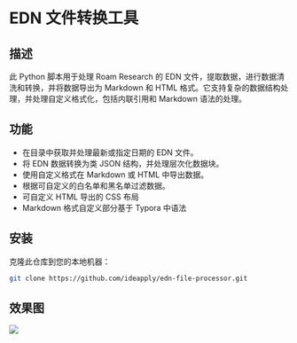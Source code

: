 # EDN 文件转换工具

## 描述
此 Python 脚本用于处理 Roam Research 的 EDN 文件，提取数据，进行数据清洗和转换，并将数据导出为 Markdown 和 HTML 格式。它支持复杂的数据结构处理，并处理自定义格式化，包括内联引用和 Markdown 语法的处理。

## 功能
- 在目录中获取并处理最新或指定日期的 EDN 文件。
- 将 EDN 数据转换为类 JSON 结构，并处理层次化数据块。
- 使用自定义格式在 Markdown 或 HTML 中导出数据。
- 根据可自定义的白名单和黑名单过滤数据。
- 可自定义 HTML 导出的 CSS 布局
- Markdown 格式自定义部分基于 Typora 中语法

## 安装
克隆此仓库到您的本地机器：
```bash
git clone https://github.com/ideapply/edn-file-processor.git
```

## 效果图
![](https://firebasestorage.googleapis.com/v0/b/firescript-577a2.appspot.com/o/imgs%2Fapp%2FInsightSphere%2FM_aaOYK3cf.png?alt=media&token=5758ef03-8d54-4800-804c-827faa796dfb)

